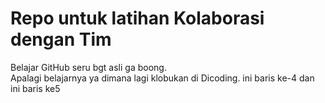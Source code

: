 # Repo untuk latihan Kolaborasi dengan Tim
Belajar GitHub seru bgt asli ga boong.<br>
Apalagi belajarnya ya dimana lagi klobukan di Dicoding.
ini baris ke-4
dan ini baris ke5
